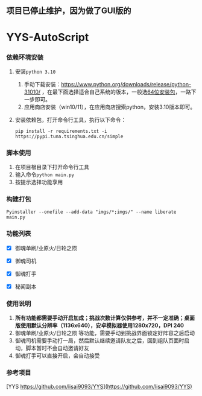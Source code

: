 ## 项目已停止维护，因为做了GUI版的
# YYS-AutoScript

### 依赖环境安装

1. 安装`python 3.10`

    1. 手动下载安装：https://www.python.org/downloads/release/python-31010/ ，在最下面选择适合自己系统的版本，一般选[64位安装包](https://www.python.org/ftp/python/3.10.10/python-3.10.10-amd64.exe)，一路下一步即可。
    2. 应用商店安装（win10/11），在应用商店搜索python，安装3.10版本即可。

2. 安装依赖包，打开命令行工具，执行以下命令：

    ```
    pip install -r requirements.txt -i https://pypi.tuna.tsinghua.edu.cn/simple
    ```

### 脚本使用

1. 在项目根目录下打开命令行工具
2. 输入命令`python main.py` 
3. 按提示选择功能享用

### 构建打包

```
Pyinstaller --onefile --add-data "imgs/*;imgs/" --name liberate main.py 
```



### 功能列表

- [x] 御魂单刷/业原火/日轮之陨
- [x] 御魂司机
- [x] 御魂打手
- [x] 秘闻副本





### 使用说明

1. **所有功能都需要手动开启加成；挑战次数计算仅供参考，并不一定准确；桌面版使用默认分辨率（1136x640），安卓模拟器使用1280x720，DPI 240**
2. 御魂单刷/业原火/日轮之陨 等功能，需要手动到挑战界面锁定好阵容之后启动
3. 御魂司机需要手动打一局，然后默认继续邀请队友之后，回到组队页面时启动，脚本暂时不会自动邀请好友
4. 御魂打手可以直接开启，会自动接受


### 参考项目
[YYS https://github.com/lisai9093/YYS](https://github.com/lisai9093/YYS)
